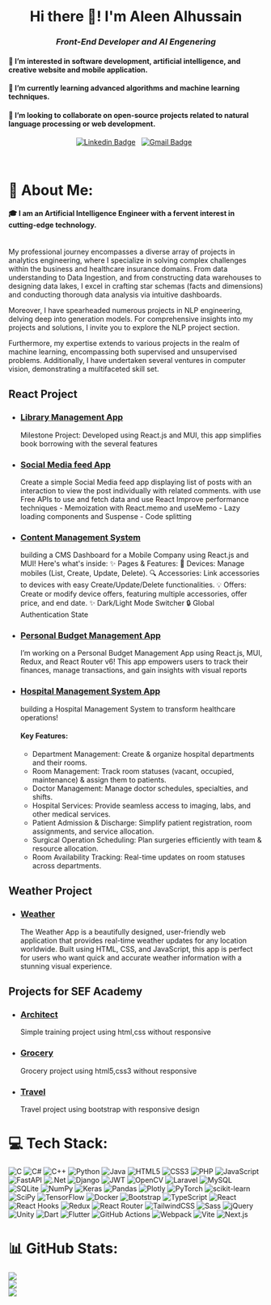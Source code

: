 <h1 align="center">Hi there 👋! I'm Aleen Alhussain</h1>

<h3 align="center"><i>Front-End Developer and AI Engenering</i></h3>
<h4>👀 I’m interested in software development, artificial intelligence, and creative website and mobile application.</h4>
<h4>🌱 I’m currently learning advanced algorithms and machine learning techniques.</h4>
<h4>💞️ I’m looking to collaborate on open-source projects related to natural language processing or web development.</h4>
<div align="center">

[![Linkedin Badge](https://img.shields.io/badge/LinkedIn-0077B5?style=flat&logo=linkedin&logoColor=white)](https://www.linkedin.com/in/aleen-alhussain/)&nbsp;&nbsp;
[![Gmail Badge](https://img.shields.io/badge/Gmail-D14836?style=flat&logo=gmail&logoColor=white&link=mailto:clebiomojunior@gmail.com)](aleenalhussain11@gmail.com)&nbsp;&nbsp;

</div>

<br>

# 💫 About Me:
#### 🎓 I am an Artificial Intelligence Engineer with a fervent interest in cutting-edge technology.<br><br>

My professional journey encompasses a diverse array of projects in analytics engineering, where I specialize in solving complex challenges within the business and healthcare insurance domains. From data understanding to Data Ingestion, and from constructing data warehouses to designing data lakes, I excel in crafting star schemas (facts and dimensions) and conducting thorough data analysis via intuitive dashboards.

Moreover, I have spearheaded numerous projects in NLP engineering, delving deep into generation models. For comprehensive insights into my projects and solutions, I invite you to explore the NLP project section.

Furthermore, my expertise extends to various projects in the realm of machine learning, encompassing both supervised and unsupervised problems. Additionally, I have undertaken several ventures in computer vision, demonstrating a multifaceted skill set.
## React Project 
* ### [Library Management App](https://aleenalhussain.github.io/Library-Management-App/)
   Milestone Project: Developed using React.js and MUI, this app simplifies book borrowing with the several features
* ### [Social Media feed App](https://aleenalhussain.github.io/Social-Media-Feed-App/)
   Create a simple Social Media feed app displaying list of posts with an interaction to view the post individually with related comments.
   with use Free APIs to use and fetch data and use React Improve performance techniques
      - Memoization with React.memo and useMemo
      - Lazy loading components and Suspense
      - Code splitting
* ### [Content Management System](https://aleenalhussain.github.io/Content-Management-System/)
     building a CMS Dashboard for a Mobile Company using React.js and MUI! Here's what's inside:
     ✨ Pages & Features:
   📱 Devices: Manage mobiles (List, Create, Update, Delete).
   🔍 Accessories: Link accessories to devices with easy Create/Update/Delete functionalities.
   💡 Offers: Create or modify device offers, featuring multiple accessories, offer price, and end date.
   ✨ Dark/Light Mode Switcher
   🔒 Global Authentication State
* ### [Personal Budget Management App](https://aleenalhussain.github.io/Personal-Budget-Management/)
   I’m working on a Personal Budget Management App using React.js, MUI, Redux, and React Router v6! This app empowers users to track      their finances, manage transactions, and gain insights with visual reports
* ### [Hospital Management System App](https://aleenalhussain.github.io/Hospital-Management-System/)
   building a Hospital Management System to transform healthcare operations!
   #### Key Features:
   - Department Management: Create & organize hospital departments and their rooms.
   - Room Management: Track room statuses (vacant, occupied, maintenance) & assign them to patients.
   - Doctor Management: Manage doctor schedules, specialties, and shifts.
   - Hospital Services: Provide seamless access to imaging, labs, and other medical services.
   - Patient Admission & Discharge: Simplify patient registration, room assignments, and service allocation.
   - Surgical Operation Scheduling: Plan surgeries efficiently with team & resource allocation.
   - Room Availability Tracking: Real-time updates on room statuses across departments.

## Weather Project
* ### [Weather](https://aleenalhussain.github.io/weather-app/)
  The Weather App is a beautifully designed, user-friendly web application that provides real-time weather updates for any location worldwide. Built using HTML, CSS, and JavaScript, this app is perfect for users who want quick and accurate weather information with a stunning visual experience.

## Projects for SEF Academy
* ### [Architect](https://aleenalhussain.github.io/Architect-Project/)
    Simple training project using html,css without responsive
* ### [Grocery](https://aleenalhussain.github.io/SEF-Second-Project/)
    Grocery project using html5,css3 without responsive
* ### [Travel](https://aleenalhussain.github.io/SEF-ThirdProject/)
    Travel project using bootstrap with responsive design

# 💻 Tech Stack:
![C](https://img.shields.io/badge/c-%2300599C.svg?style=for-the-badge&logo=c&logoColor=white) ![C#](https://img.shields.io/badge/c%23-%23239120.svg?style=for-the-badge&logo=c-sharp&logoColor=white) ![C++](https://img.shields.io/badge/c++-%2300599C.svg?style=for-the-badge&logo=c%2B%2B&logoColor=white) ![Python](https://img.shields.io/badge/python-3670A0?style=for-the-badge&logo=python&logoColor=ffdd54) ![Java](https://img.shields.io/badge/java-%23ED8B00.svg?style=for-the-badge&logo=java&logoColor=white) ![HTML5](https://img.shields.io/badge/html5-%23E34F26.svg?style=for-the-badge&logo=html5&logoColor=white) ![CSS3](https://img.shields.io/badge/css3-%231572B6.svg?style=for-the-badge&logo=css3&logoColor=white)  ![PHP](https://img.shields.io/badge/php-%23777BB4.svg?style=for-the-badge&logo=php&logoColor=white) ![JavaScript](https://img.shields.io/badge/javascript-%23323330.svg?style=for-the-badge&logo=javascript&logoColor=%23F7DF1E) ![FastAPI](https://img.shields.io/badge/FastAPI-005571?style=for-the-badge&logo=fastapi) ![.Net](https://img.shields.io/badge/.NET-5C2D91?style=for-the-badge&logo=.net&logoColor=white) ![Django](https://img.shields.io/badge/django-%23092E20.svg?style=for-the-badge&logo=django&logoColor=white) ![JWT](https://img.shields.io/badge/JWT-black?style=for-the-badge&logo=JSON%20web%20tokens) ![OpenCV](https://img.shields.io/badge/opencv-%23white.svg?style=for-the-badge&logo=opencv&logoColor=white) ![Laravel](https://img.shields.io/badge/laravel-%23FF2D20.svg?style=for-the-badge&logo=laravel&logoColor=white) ![MySQL](https://img.shields.io/badge/mysql-%2300f.svg?style=for-the-badge&logo=mysql&logoColor=white) ![SQLite](https://img.shields.io/badge/sqlite-%2307405e.svg?style=for-the-badge&logo=sqlite&logoColor=white) ![NumPy](https://img.shields.io/badge/numpy-%23013243.svg?style=for-the-badge&logo=numpy&logoColor=white) ![Keras](https://img.shields.io/badge/Keras-%23D00000.svg?style=for-the-badge&logo=Keras&logoColor=white) ![Pandas](https://img.shields.io/badge/pandas-%23150458.svg?style=for-the-badge&logo=pandas&logoColor=white) ![Plotly](https://img.shields.io/badge/Plotly-%233F4F75.svg?style=for-the-badge&logo=plotly&logoColor=white) ![PyTorch](https://img.shields.io/badge/PyTorch-%23EE4C2C.svg?style=for-the-badge&logo=PyTorch&logoColor=white) ![scikit-learn](https://img.shields.io/badge/scikit--learn-%23F7931E.svg?style=for-the-badge&logo=scikit-learn&logoColor=white) ![SciPy](https://img.shields.io/badge/SciPy-%230C55A5.svg?style=for-the-badge&logo=scipy&logoColor=%white) ![TensorFlow](https://img.shields.io/badge/TensorFlow-%23FF6F00.svg?style=for-the-badge&logo=TensorFlow&logoColor=white) ![Docker](https://img.shields.io/badge/docker-%230db7ed.svg?style=for-the-badge&logo=docker&logoColor=white) ![Bootstrap](https://img.shields.io/badge/bootstrap-%23563D7C.svg?style=for-the-badge&logo=bootstrap&logoColor=white) 
![TypeScript](https://img.shields.io/badge/typescript-%23007ACC.svg?style=for-the-badge&logo=typescript&logoColor=white) 
![React](https://img.shields.io/badge/react-%2320232a.svg?style=for-the-badge&logo=react&logoColor=%2361DAFB) 
![React Hooks](https://img.shields.io/badge/hooks-%2315634D.svg?style=for-the-badge&logo=react&logoColor=white) 
![Redux](https://img.shields.io/badge/redux-%23764FC6.svg?style=for-the-badge&logo=redux&logoColor=white) 
![React Router](https://img.shields.io/badge/react%20router-%2320232a.svg?style=for-the-badge&logo=react-router&logoColor=%2361DAFB)
![TailwindCSS](https://img.shields.io/badge/tailwindcss-%2338B2AC.svg?style=for-the-badge&logo=tailwind-css&logoColor=white) 
![Sass](https://img.shields.io/badge/sass-%23C69e2e.svg?style=for-the-badge&logo=sass&logoColor=white) 
![jQuery](https://img.shields.io/badge/jquery-%230769AD.svg?style=for-the-badge&logo=jquery&logoColor=white) 
![Unity](https://img.shields.io/badge/unity-%2321B6A8.svg?style=for-the-badge&logo=unity&logoColor=white) ![Dart](https://img.shields.io/badge/dart-%230175C2.svg?style=for-the-badge&logo=dart&logoColor=white)
![Flutter](https://img.shields.io/badge/flutter-%2302569B.svg?style=for-the-badge&logo=flutter&logoColor=white)
![GitHub Actions](https://img.shields.io/badge/github%20actions-%232671E5.svg?style=for-the-badge&logo=github-actions&logoColor=white)
![Webpack](https://img.shields.io/badge/webpack-%238DD3D2.svg?style=for-the-badge&logo=webpack&logoColor=black) 
![Vite](https://img.shields.io/badge/vite-%231c1c1c.svg?style=for-the-badge&logo=vite&logoColor=F7DF1E) 
![Next.js](https://img.shields.io/badge/next.js-%23000000.svg?style=for-the-badge&logo=next.js&logoColor=white)

# 📊 GitHub Stats:
![](https://github-readme-stats.vercel.app/api?username=AleenAlhussain&theme=dark&hide_border=false&include_all_commits=false&count_private=false)<br/>
![](https://github-readme-streak-stats.herokuapp.com/?user=AleenAlhussain&theme=dark&hide_border=false)<br/>
![](https://github-readme-stats.vercel.app/api/top-langs/?username=AleenAlhussain&theme=dark&hide_border=false&include_all_commits=false&count_private=false&layout=compact)



<!---
AleenAlhussain/AleenAlhussain is a ✨ special ✨ repository because its `README.md` (this file) appears on your GitHub profile.
You can click the Preview link to take a look at your changes.
--->
